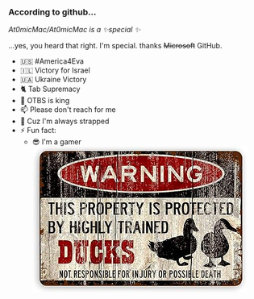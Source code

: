 ### According to github...
*At0micMac/At0micMac is a ✨special ✨*

...yes, you heard that right. I'm special. thanks ~~Microsoft~~ GitHub.


- 🇺🇸 #America4Eva
- 🇮🇱 Victory for Israel
- 🇺🇦 Ukraine Victory
- 🐈 Tab Supremacy
- 😬 OTBS is king
- 📫 Please don't reach for me
- 🔫 Cuz I'm always strapped
- ⚡ Fun fact:
    - 😎 I'm a gamer
![Duck Pic](ducks.jpg)
